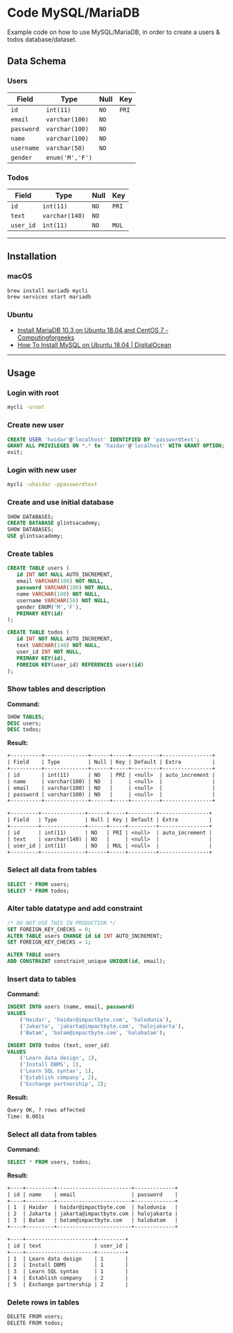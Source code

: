 # Code MySQL/MariaDB

Example code on how to use MySQL/MariaDB, in order to create a users & todos database/dataset.

## Data Schema

### Users

| Field      | Type            | Null | Key   |
| ---------- | --------------- | ---- | ----- |
| `id`       | `int(11)`       | `NO` | `PRI` |
| `email`    | `varchar(100)`  | `NO` |       |
| `password` | `varchar(100)`  | `NO` |       |
| `name`     | `varchar(100)`  | `NO` |       |
| `username` | `varchar(50)`   | `NO` |       |
| `gender`   | `enum('M','F')` |      |       |

### Todos

| Field     | Type           | Null | Key   |
| --------- | -------------- | ---- | ----- |
| `id`      | `int(11)`      | `NO` | `PRI` |
| `text`    | `varchar(140)` | `NO` |       |
| `user_id` | `int(11)`      | `NO` | `MUL` |

---

## Installation

### macOS

```sh
brew install mariadb mycli
brew services start mariadb
```

### Ubuntu

- [Install MariaDB 10.3 on Ubuntu 18.04 and CentOS 7 - Computingforgeeks](https://computingforgeeks.com/install-mariadb-10-on-ubuntu-18-04-and-centos-7)
- [How To Install MySQL on Ubuntu 18.04 | DigitalOcean](https://www.digitalocean.com/community/tutorials/how-to-install-mysql-on-ubuntu-18-04)

---

## Usage

### Login with root

```sh
mycli -uroot
```

### Create new user

```sql
CREATE USER 'haidar'@'localhost' IDENTIFIED BY 'passwordtext';
GRANT ALL PRIVILEGES ON *.* to 'haidar'@'localhost' WITH GRANT OPTION;
exit;
```

### Login with new user

```sh
mycli -uhaidar -ppasswordtext
```

### Create and use initial database

```sql
SHOW DATABASES;
CREATE DATABASE glintsacademy;
SHOW DATABASES;
USE glintsacademy;
```

### Create tables

```sql
CREATE TABLE users (
   id INT NOT NULL AUTO_INCREMENT,
   email VARCHAR(100) NOT NULL,
   password VARCHAR(100) NOT NULL,
   name VARCHAR(100) NOT NULL,
   username VARCHAR(50) NOT NULL,
   gender ENUM('M','F'),
   PRIMARY KEY(id)
);

CREATE TABLE todos (
   id INT NOT NULL AUTO_INCREMENT,
   text VARCHAR(140) NOT NULL,
   user_id INT NOT NULL,
   PRIMARY KEY(id),
   FOREIGN KEY(user_id) REFERENCES users(id)
);
```

### Show tables and description

**Command:**

```sql
SHOW TABLES;
DESC users;
DESC todos;
```

**Result:**

```txt
+----------+--------------+------+-----+---------+----------------+
| Field    | Type         | Null | Key | Default | Extra          |
+----------+--------------+------+-----+---------+----------------+
| id       | int(11)      | NO   | PRI | <null>  | auto_increment |
| name     | varchar(100) | NO   |     | <null>  |                |
| email    | varchar(100) | NO   |     | <null>  |                |
| password | varchar(100) | NO   |     | <null>  |                |
+----------+--------------+------+-----+---------+----------------+
```

```txt
+---------+--------------+------+-----+---------+----------------+
| Field   | Type         | Null | Key | Default | Extra          |
+---------+--------------+------+-----+---------+----------------+
| id      | int(11)      | NO   | PRI | <null>  | auto_increment |
| text    | varchar(140) | NO   |     | <null>  |                |
| user_id | int(11)      | NO   | MUL | <null>  |                |
+---------+--------------+------+-----+---------+----------------+
```

### Select all data from tables

```sql
SELECT * FROM users;
SELECT * FROM todos;
```

### Alter table datatype and add constraint

```sql
/* DO NOT USE THIS IN PRODUCTION */
SET FOREIGN_KEY_CHECKS = 0;
ALTER TABLE users CHANGE id id INT AUTO_INCREMENT;
SET FOREIGN_KEY_CHECKS = 1;
```

```sql
ALTER TABLE users
ADD CONSTRAINT constraint_unique UNIQUE(id, email);
```

### Insert data to tables

**Command:**

```sql
INSERT INTO users (name, email, password)
VALUES
    ('Haidar', 'haidar@impactbyte.com', 'halodunia'),
    ('Jakarta', 'jakarta@impactbyte.com', 'halojakarta'),
    ('Batam', 'batam@impactbyte.com', 'halobatam');
```

```sql
INSERT INTO todos (text, user_id)
VALUES
    ('Learn data design', 1),
    ('Install DBMS', 1),
    ('Learn SQL syntax', 1),
    ('Establish company', 2),
    ('Exchange partnership', 2);
```

**Result:**

```txt
Query OK, ? rows affected
Time: 0.001s
```

### Select all data from tables

**Command:**

```sql
SELECT * FROM users, todos;
```

**Result:**

```txt
+----+---------+------------------------+-------------+
| id | name    | email                  | password    |
+----+---------+------------------------+-------------+
| 1  | Haidar  | haidar@impactbyte.com  | halodunia   |
| 2  | Jakarta | jakarta@impactbyte.com | halojakarta |
| 3  | Batam   | batam@impactbyte.com   | halobatam   |
+----+---------+------------------------+-------------+
```

```txt
+----+----------------------+---------+
| id | text                 | user_id |
+----+----------------------+---------+
| 1  | Learn data design    | 1       |
| 2  | Install DBMS         | 1       |
| 3  | Learn SQL syntax     | 1       |
| 4  | Establish company    | 2       |
| 5  | Exchange partnership | 2       |
```

### Delete rows in tables

```sh
DELETE FROM users;
DELETE FROM todos;
```
